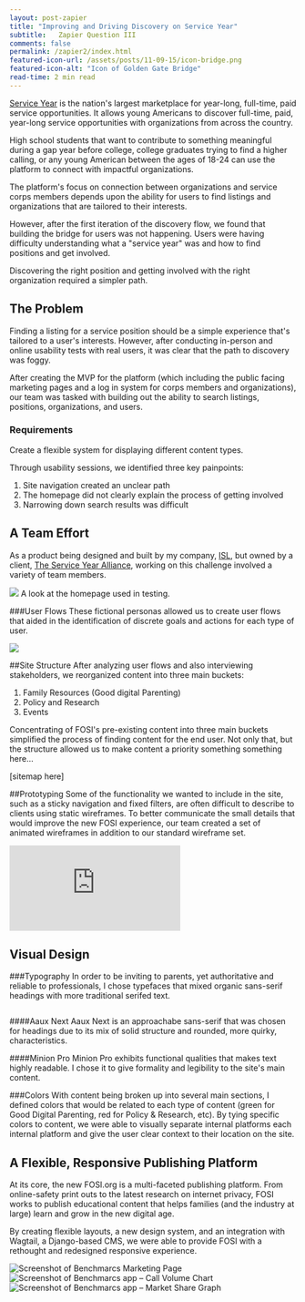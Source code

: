 ```yaml
---
layout: post-zapier
title: "Improving and Driving Discovery on Service Year"
subtitle:   Zapier Question III
comments: false
permalink: /zapier2/index.html
featured-icon-url: /assets/posts/11-09-15/icon-bridge.png
featured-icon-alt: "Icon of Golden Gate Bridge"
read-time: 2 min read
---
```



<a href="{{ site.url }}/work/service-year" target="_blank" class="link--text-in-p">Service Year</a> is the nation's largest marketplace for year-long, full-time, paid service opportunities. It allows young Americans to discover full-time, paid, year-long service opportunities with organizations from across the country.

High school students that want to contribute to something meaningful during a gap year before college, college graduates trying to find a higher calling, or any young American between the ages of 18-24 can use the platform to connect with impactful organizations.

The platform's focus on connection between organizations and service corps members depends upon the ability for users to find listings and organizations that are tailored to their interests. 



However, after the first iteration of the discovery flow, we found that building the bridge for users was not happening. Users were having difficulty understanding what a "service year" was and how to find positions and get involved. 



Discovering the right position and getting involved with the right organization required a simpler path.


## The Problem

Finding a listing for a service position should be a simple experience that's tailored to a user's interests. However, after conducting in-person and online usability tests with real users, it was clear that the path to discovery was foggy.

After creating the MVP for the platform (which including the public facing marketing pages and a log in system for corps members and organizations), our team was tasked with building out the ability to search listings, positions, organizations, and users.

### Requirements

Create a flexible system for displaying different content types.

Through usability sessions, we identified three key painpoints:

1. Site navigation created an unclear path
2. The homepage did not clearly explain the process of getting involved
3. Narrowing down search results was difficult

## A Team Effort

As a product being designed and built by my company, <a href="https://isl.co/" target="_blank" class="link--text-in-p">ISL</a>, but owned by a client, <a href="https://isl.co/" target="_blank" class="link--text-in-p">The Service Year Alliance</a>, working on this challenge involved a variety of team members.

<div class="grid">
    <div class="grid__item grid__item--full">
    	<img src="https://placekitten.com/1400/600">
    	<span class="img-caption">A look at the homepage used in testing.</span>
    </div>
</div>

###User Flows
These fictional personas allowed us to create user flows that aided in the identification of discrete goals and actions for each type of user.

<div class="grid">
    <div class="grid__item grid__item--full">
    	<img src="{{ site.url }}/assets/work/fosi/fosi-user-flow-david.png">
    </div>
</div>

##Site Structure
After analyzing user flows and also interviewing stakeholders, we reorganized content into three main buckets:

1. Family Resources (Good digital Parenting)
2. Policy and Research
3. Events

Concentrating of FOSI's pre-existing content into three main buckets simplified the process of finding content for the end user. Not only that, but the structure allowed us to make content a priority something something here...

[sitemap here]

##Prototyping
Some of the functionality we wanted to include in the site, such as a sticky navigation and fixed filters, are often difficult to describe to clients using static wireframes. To better communicate the small details that would improve the new FOSI experience, our team created a set of animated wireframes in addition to our standard wireframe set.


<div class="grid">
	<div class="grid__item grid__item--full">
		<div class="video-container">
			<div class='embed-container'><iframe src='https://player.vimeo.com/video/155266319?autoplay=1&loop=1&loop=1&title=0&byline=0&portrait=0' frameborder='0' webkitAllowFullScreen mozallowfullscreen allowFullScreen></iframe></div>
		</div>
	</div>
	<div class="grid__item grid__item--full">
		<img src="{{ site.url }}/assets/work/fosi/fosi-wireframes.jpg" alt="">
	</div>
</div>

Visual Design
----------------------------------------------

###Typography
In order to be inviting to parents, yet authoritative and reliable to professionals, I chose typefaces that mixed organic sans-serif headings with more traditional serifed text.

<div class="grid">
	<div class="grid__item grid__item--full">
		<img src="{{ site.url }}/assets/work/fosi/fosi-type-example.jpg" alt="">
	</div>
</div>

####Aaux Next
Aaux Next is an approachabe sans-serif that was chosen for headings due to its mix of solid structure and rounded, more quirky, characteristics.

####Minion Pro
Minion Pro exhibits functional qualities that makes text highly readable. I chose it to give formality and legibility to the site's main content.


###Colors
With content being broken up into several main sections, I defined colors that would be related to each type of content (green for Good Digital Parenting, red for Policy & Research, etc). By tying specific colors to content, we were able to visually separate internal platforms each internal platform and give the user clear context to their location on the site.


<div class="fin-tip">	
</div>

<h2 class="text-center">
	A Flexible, Responsive Publishing Platform
</h2>

At its core, the new FOSI.org is a multi-faceted publishing platform. From online-safety print outs to the latest research on internet privacy, FOSI works to publish educational content that helps families (and the industry at large) learn and grow in the new digital age. 
		
By creating flexible layouts, a new design system, and an integration with Wagtail, a Django-based CMS, we were able to provide FOSI with a rethought and redesigned responsive experience.


<div class="grid grid-mt">
	<div class="grid__item grid__item--full">
	    <img  src="{{ site.url }}/assets/work/benchmarcs/app-screenshots/benchmarcs-marketing-home.jpg" alt="Screenshot of Benchmarcs Marketing Page">
	</div>
</div>

<div class="grid grid-mb">
	<div class="grid__item grid__item--half ">
	    <img  src="{{ site.url }}/assets/work/benchmarcs/app-screenshots/benchmarcs-screenshot-call-volume.png" alt="Screenshot of Benchmarcs app – Call Volume Chart">
	</div> 
	<div class="grid__item grid__item--half end">
		 <img  src="{{ site.url }}/assets/work/benchmarcs/app-screenshots/benchmarcs-screenshot-market-share.png" alt="Screenshot of Benchmarcs app – Market Share Graph">
	</div>
</div>